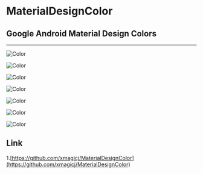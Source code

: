 # MaterialDesignColor

## Google Android Material Design Colors

-----------------------------------

![Color](http://git.oschina.net/uploads/images/2015/0612/150439_5de9e317_141009.png "Material Design Color")

![Color](http://git.oschina.net/uploads/images/2015/0612/150524_e4fbe272_141009.png "Material Design Color")

![Color](http://git.oschina.net/uploads/images/2015/0612/150553_c7942694_141009.png "Material Design Color")

![Color](http://git.oschina.net/uploads/images/2015/0612/150619_279c636b_141009.png "Material Design Color")

![Color](http://git.oschina.net/uploads/images/2015/0612/150645_79516e19_141009.png "Material Design Color")

![Color](http://git.oschina.net/uploads/images/2015/0612/150717_dcb5b461_141009.png "Material Design Color")

![Color](http://git.oschina.net/uploads/images/2015/0612/150740_316861fc_141009.png "Material Design Color")


Link
-----------------------------------
1.[https://github.com/xmagicj/MaterialDesignColor](https://github.com/xmagicj/MaterialDesignColor)<br />